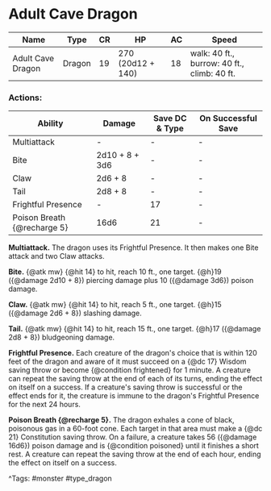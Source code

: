 # Adult Cave Dragon

| Name | Type | CR | HP | AC | Speed |
|------|------|----|----|----|-------|
| Adult Cave Dragon | Dragon | 19 | 270 (20d12 + 140) | 18 | walk: 40 ft., burrow: 40 ft., climb: 40 ft. |

### Actions:

| Ability | Damage | Save DC & Type | On Successful Save |
|---------|--------|----------------|--------------------|
| Multiattack | - | - | - |
| Bite | 2d10 + 8 + 3d6 | - | - |
| Claw | 2d6 + 8 | - | - |
| Tail | 2d8 + 8 | - | - |
| Frightful Presence | - | 17 | - |
| Poison Breath {@recharge 5} | 16d6 | 21 | - |


**Multiattack.** The dragon uses its Frightful Presence. It then makes one Bite attack and two Claw attacks.

**Bite.** {@atk mw} {@hit 14} to hit, reach 10 ft., one target. {@h}19 ({@damage 2d10 + 8}) piercing damage plus 10 ({@damage 3d6}) poison damage.

**Claw.** {@atk mw} {@hit 14} to hit, reach 5 ft., one target. {@h}15 ({@damage 2d6 + 8}) slashing damage.

**Tail.** {@atk mw} {@hit 14} to hit, reach 15 ft., one target. {@h}17 ({@damage 2d8 + 8}) bludgeoning damage.

**Frightful Presence.** Each creature of the dragon's choice that is within 120 feet of the dragon and aware of it must succeed on a {@dc 17} Wisdom saving throw or become {@condition frightened} for 1 minute. A creature can repeat the saving throw at the end of each of its turns, ending the effect on itself on a success. If a creature's saving throw is successful or the effect ends for it, the creature is immune to the dragon's Frightful Presence for the next 24 hours.

**Poison Breath {@recharge 5}.** The dragon exhales a cone of black, poisonous gas in a 60-foot cone. Each target in that area must make a {@dc 21} Constitution saving throw. On a failure, a creature takes 56 ({@damage 16d6}) poison damage and is {@condition poisoned} until it finishes a short rest. A creature can repeat the saving throw at the end of each hour, ending the effect on itself on a success.

^Tags: #monster #type_dragon